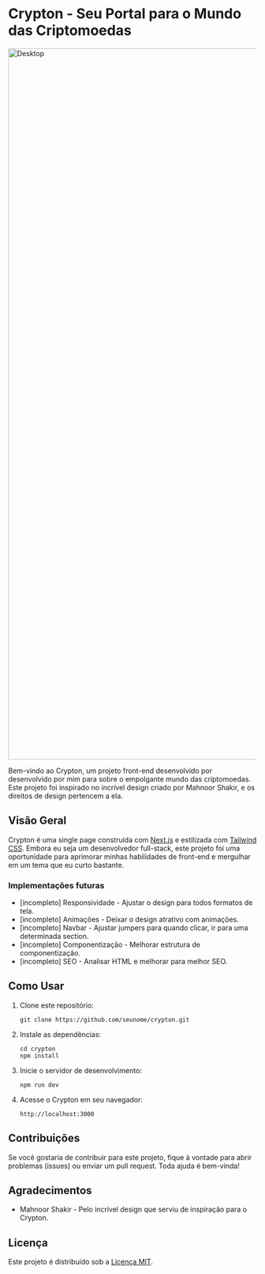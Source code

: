 # Crypton - Seu Portal para o Mundo das Criptomoedas

<img width="1440" alt="Desktop" src="https://github.com/Wesley-Fernandes/Crypton/assets/89518536/916885db-4d0d-4352-9b87-33009a228095">

Bem-vindo ao Crypton, um projeto front-end desenvolvido por desenvolvido por mim para sobre o empolgante mundo das criptomoedas. Este projeto foi inspirado no incrível design criado por Mahnoor Shakir, e os direitos de design pertencem a ela.

## Visão Geral

Crypton é uma single page construída com [Next.js](https://nextjs.org/) e estilizada com [Tailwind CSS](https://tailwindcss.com/). Embora eu seja um desenvolvedor full-stack, este projeto foi uma oportunidade para aprimorar minhas habilidades de front-end e mergulhar em um tema que eu curto bastante.

### Implementações futuras

- [incompleto] Responsividade - Ajustar o design para todos formatos de tela.
- [incompleto] Animações - Deixar o design atrativo com animações.
- [incompleto] Navbar - Ajustar jumpers para quando clicar, ir para uma determinada section.
- [incompleto] Componentização - Melhorar estrutura de componentização.
- [incompleto] SEO - Analisar HTML e melhorar para melhor SEO.

## Como Usar

1. Clone este repositório:

   ```shell
   git clone https://github.com/seunome/crypton.git
   ```

2. Instale as dependências:

   ```shell
   cd crypton
   npm install
   ```

3. Inicie o servidor de desenvolvimento:

   ```shell
   npm run dev
   ```

4. Acesse o Crypton em seu navegador:

   ```
   http://localhost:3000
   ```

## Contribuições

Se você gostaria de contribuir para este projeto, fique à vontade para abrir problemas (issues) ou enviar um pull request. Toda ajuda é bem-vinda!

## Agradecimentos

- Mahnoor Shakir - Pelo incrível design que serviu de inspiração para o Crypton.

## Licença

Este projeto é distribuído sob a [Licença MIT](LICENSE).
